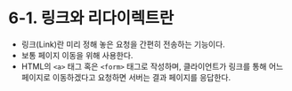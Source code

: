 # 6-1. 링크와 리다이렉트란
- 링크(Link)란 미리 정해 놓은 요청을 간편히 전송하는 기능이다.
- 보통 페이지 이동을 위해 사용한다.
- HTML의 `<a>` 태그 혹은 `<form>` 태그로 작성하며, 클라이언트가 링크를 통해 어느 페이지로 이동하겠다고 요청하면 서버는 결과 페이지를 응답한다.
